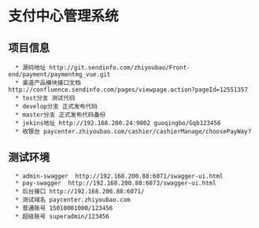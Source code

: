 # 支付中心管理系统

  ## 项目信息
  
      * 源码地址 http://git.sendinfo.com/zhiyoubao/Front-end/payment/paymentmg_vue.git
      * 渠道产品模块接口文档 http://confluence.sendinfo.com/pages/viewpage.action?pageId=12551357
      * test分支 测试代码
      * develop分支 正式发布代码
      * master分支 正式发布代码备份
      * jekins地址 http://192.168.200.24:9002 guoqingbo/Gqb123456
      * 收银台 paycenter.zhiyoubao.com/cashier/cashierManage/choosePayWay?
      
  ## 测试环境
      * admin-swagger  http://192.168.200.88:6071/swagger-ui.html
      * pay-swagger  http://192.168.200.88:6073/swagger-ui.html
      * 后台接口 http://192.168.200.88:6071/
      * 测试域名 paycenter.zhiyoubao.com
      * 普通账号 15010001000/123456
      * 超级账号 superadmin/123456